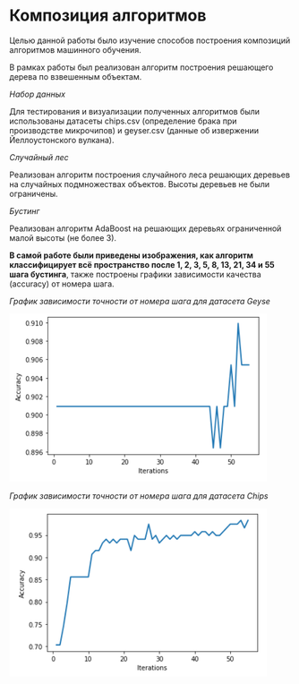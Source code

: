 # Композиция алгоритмов

Целью данной работы было изучение способов построения композиций алгоритмов машинного обучения.

В рамках работы был реализован алгоритм построения решающего дерева по взвешенным объектам.

*Набор данных*

Для тестирования и визуализации полученных алгоритмов были использованы датасеты chips.csv (определение брака при производстве микрочипов) и geyser.csv (данные об извержении Йеллоустонского 
вулкана).

*Случайный лес*

Реализован алгоритм построения случайного леса решающих деревьев на случайных подмножествах объектов. Высоты деревьев не были ограничены.

*Бустинг*

Реализован алгоритм AdaBoost на решающих деревьях ограниченной малой высоты (не более 3).

**В самой работе были приведены изображения, как алгоритм классифицирует всё пространство после 1, 2, 3, 5, 8, 13, 21, 34 и 55 шага бустинга**, также построены графики зависимости качества (accuracy) от номера шага.

*График зависимости точности от номера шага для датасета Geyse*

![PlotG](./img/PlotGeyser.png)

*График зависимости точности от номера шага для датасета Chips*

![PlotC](./img/PlotChip.png)
